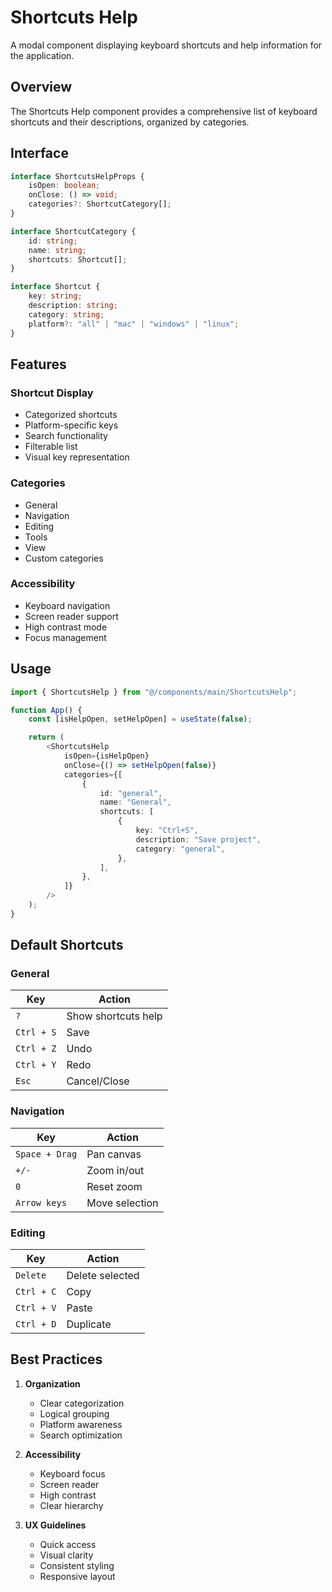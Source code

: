 # Shortcuts Help

<div class="lead">
A modal component displaying keyboard shortcuts and help information for the application.
</div>

## Overview

The Shortcuts Help component provides a comprehensive list of keyboard shortcuts and their descriptions, organized by categories.

## Interface

```typescript
interface ShortcutsHelpProps {
    isOpen: boolean;
    onClose: () => void;
    categories?: ShortcutCategory[];
}

interface ShortcutCategory {
    id: string;
    name: string;
    shortcuts: Shortcut[];
}

interface Shortcut {
    key: string;
    description: string;
    category: string;
    platform?: "all" | "mac" | "windows" | "linux";
}
```

## Features

### Shortcut Display

-   Categorized shortcuts
-   Platform-specific keys
-   Search functionality
-   Filterable list
-   Visual key representation

### Categories

-   General
-   Navigation
-   Editing
-   Tools
-   View
-   Custom categories

### Accessibility

-   Keyboard navigation
-   Screen reader support
-   High contrast mode
-   Focus management

## Usage

```typescript
import { ShortcutsHelp } from "@/components/main/ShortcutsHelp";

function App() {
    const [isHelpOpen, setHelpOpen] = useState(false);

    return (
        <ShortcutsHelp
            isOpen={isHelpOpen}
            onClose={() => setHelpOpen(false)}
            categories={[
                {
                    id: "general",
                    name: "General",
                    shortcuts: [
                        {
                            key: "Ctrl+S",
                            description: "Save project",
                            category: "general",
                        },
                    ],
                },
            ]}
        />
    );
}
```

## Default Shortcuts

### General

| Key        | Action              |
| ---------- | ------------------- |
| `?`        | Show shortcuts help |
| `Ctrl + S` | Save                |
| `Ctrl + Z` | Undo                |
| `Ctrl + Y` | Redo                |
| `Esc`      | Cancel/Close        |

### Navigation

| Key            | Action         |
| -------------- | -------------- |
| `Space + Drag` | Pan canvas     |
| `+/-`          | Zoom in/out    |
| `0`            | Reset zoom     |
| `Arrow keys`   | Move selection |

### Editing

| Key        | Action          |
| ---------- | --------------- |
| `Delete`   | Delete selected |
| `Ctrl + C` | Copy            |
| `Ctrl + V` | Paste           |
| `Ctrl + D` | Duplicate       |

## Best Practices

1. **Organization**

    - Clear categorization
    - Logical grouping
    - Platform awareness
    - Search optimization

2. **Accessibility**

    - Keyboard focus
    - Screen reader
    - High contrast
    - Clear hierarchy

3. **UX Guidelines**
    - Quick access
    - Visual clarity
    - Consistent styling
    - Responsive layout
